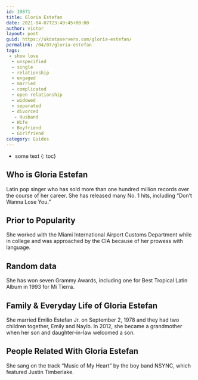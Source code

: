 ```yaml
---
id: 19871
title: Gloria Estefan
date: 2021-04-07T23:49:45+00:00
author: victor
layout: post
guid: https://ukdataservers.com/gloria-estefan/
permalink: /04/07/gloria-estefan
tags:
 - show love
  - unspecified
  - single
  - relationship
  - engaged
  - married
  - complicated
  - open relationship
  - widowed
  - separated
  - divorced
   - Husband
  - Wife
  - Boyfriend
  - Girlfriend
category: Guides
---
```


* some text
{: toc}


## Who is Gloria Estefan



Latin pop singer who has sold more than one hundred million records over the course of her career. She has released many No. 1 hits, including &#8220;Don&#8217;t Wanna Lose You.&#8221;

                
                
                
## Prior to Popularity



She worked with the Miami International Airport Customs Department while in college and was approached by the CIA because of her prowess with language.

                
                
                
## Random data



She has won seven Grammy Awards, including one for Best Tropical Latin Album in 1993 for Mi Tierra.

                
                
                
## Family & Everyday Life of Gloria Estefan



She married Emilio Estefan Jr. on September 2, 1978 and they had two children together, Emily and Nayib. In 2012, she became a grandmother when her son and daughter-in-law welcomed a son.

                
                
                
## People Related With Gloria Estefan



She sang on the track &#8220;Music of My Heart&#8221; by the boy band NSYNC, which featured Justin Timberlake.

                
              
            
          
          
          